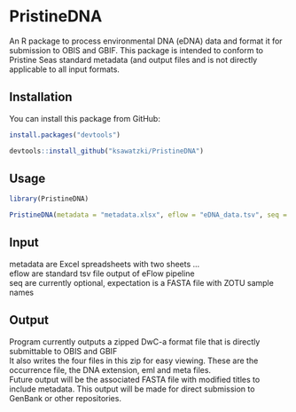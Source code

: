 # PristineDNA

An R package to process environmental DNA (eDNA) data and format it for submission to OBIS and GBIF. This package is intended to conform to Pristine Seas standard metadata (and output files and is not directly applicable to all input formats.

## Installation

You can install this package from GitHub:
```r
install.packages("devtools")

devtools::install_github("ksawatzki/PristineDNA")
```

## Usage
```r
library(PristineDNA)

PristineDNA(metadata = "metadata.xlsx", eflow = "eDNA_data.tsv", seq = "sequences.fasta")
```

## Input
metadata are Excel spreadsheets with two sheets ...</br>
eflow are standard tsv file output of eFlow pipeline</br>
seq are currently optional, expectation is a FASTA file with ZOTU sample names

## Output
Program currently outputs a zipped DwC-a format file that is directly submittable to OBIS and GBIF</br>
It also writes the four files in this zip for easy viewing. These are the occurrence file, the DNA extension, eml and meta files.</br>
Future output will be the associated FASTA file with modified titles to include metadata. This output will be made for direct submission to GenBank or other repositories.
